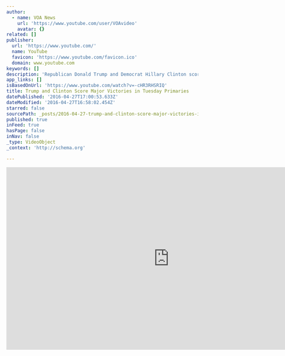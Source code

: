 ```yaml
---
author:
  - name: VOA News
    url: 'https://www.youtube.com/user/VOAvideo'
    avatar: {}
related: []
publisher:
  url: 'https://www.youtube.com/'
  name: YouTube
  favicon: 'https://www.youtube.com/favicon.ico'
  domain: www.youtube.com
keywords: []
description: 'Republican Donald Trump and Democrat Hillary Clinton scored major victories Tuesday in the latest round of U.S. presidential primaries. Trump won all five contests - in Connecticut, Delaware, Maryland, Pennsylvania and Rhode Island. Clinton won victories in four of the five states, but lost in Rhode Island to rival Bernie Sanders.'
app_links: []
isBasedOnUrl: 'https://www.youtube.com/watch?v=-cHR3RHSRIQ'
title: Trump and Clinton Score Major Victories in Tuesday Primaries
datePublished: '2016-04-27T17:00:53.633Z'
dateModified: '2016-04-27T16:58:02.454Z'
starred: false
sourcePath: _posts/2016-04-27-trump-and-clinton-score-major-victories-in-tuesday-primaries.md
published: true
inFeed: true
hasPage: false
inNav: false
_type: VideoObject
_context: 'http://schema.org'

---
```

<iframe src="https://cdn.embedly.com/widgets/media.html?src=https%3A%2F%2Fwww.youtube.com%2Fembed%2F-cHR3RHSRIQ%3Ffeature%3Doembed&amp;url=https%3A%2F%2Fwww.youtube.com%2Fwatch%3Fv%3D-cHR3RHSRIQ&amp;image=https%3A%2F%2Fi.ytimg.com%2Fvi%2F-cHR3RHSRIQ%2Fhqdefault.jpg&amp;key=b7d04c9b404c499eba89ee7072e1c4f7&amp;type=text%2Fhtml&amp;schema=youtube" width="854" height="480" scrolling="no" frameborder="0" allowfullscreen="" style=""></iframe>